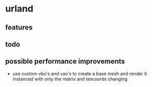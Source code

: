 # urland

## features

## todo

## possible performance improvements

- use custom vbo's and vao's to create a base mesh and render it instanced with only the matrix and texcoords changing